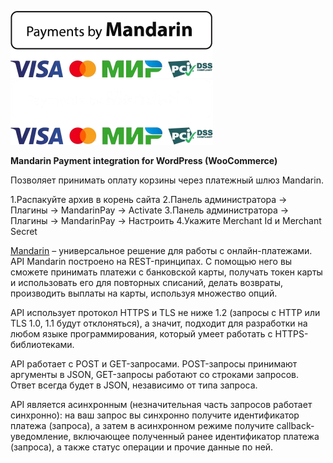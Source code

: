![Mandarin.io](../../assets/images/Payments_by_color.png#gh-light-mode-only)
![Mandarin.io](../../assets/images/Payments_by_color_bl.png#gh-dark-mode-only)

<b>Mandarin Payment integration for WordPress (WooCommerce)</b>

Позволяет принимать оплату корзины через платежный шлюз Mandarin.

1.Распакуйте архив в корень сайта
2.Панель администратора -> Плагины -> MandarinPay -> Activate
3.Панель администратора -> Плагины -> MandarinPay -> Настроить
4.Укажите Merchant Id и Merchant Secret

[Mandarin](https://mandarin.io) – универсальное решение для работы с онлайн-платежами. API Mandarin построено на REST-принципах. С помощью него вы сможете принимать платежи с банковской карты, получать токен карты и использовать его для повторных списаний, делать возвраты, производить выплаты на карты, используя множество опций.

API использует протокол HTTPS и TLS не ниже 1.2 (запросы с HTTP или TLS 1.0, 1.1 будут отклоняться), а значит, подходит для разработки на любом языке программирования, который умеет работать с HTTPS-библиотеками.

API работает с POST и GET-запросами. POST-запросы принимают аргументы в JSON, GET-запросы работают со строками запросов. Ответ всегда будет в JSON, независимо от типа запроса.

API является асинхронным (незначительная часть запросов работает синхронно): на ваш запрос вы синхронно получите идентификатор платежа (запроса), а затем в асинхронном режиме получите callback-уведомление, включающее полученный ранее идентификатор платежа (запроса), а также статус операции и прочие данные по ней.

